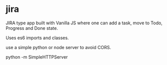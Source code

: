 # jira
JIRA type app built with Vanilla JS where one can add a task, move to Todo, Progress and Done state.

Uses es6 imports and classes.

use a simple python or node server to avoid CORS.

python -m SimpleHTTPServer
